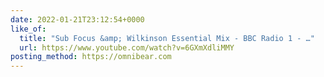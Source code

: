 ```yaml
---
date: 2022-01-21T23:12:54+0000
like_of:
  title: "Sub Focus &amp; Wilkinson Essential Mix - BBC Radio 1 - …"
  url: https://www.youtube.com/watch?v=6GXmXdliMMY
posting_method: https://omnibear.com
---
```

